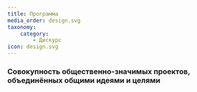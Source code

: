 ```yaml
---
title: Программа
media_order: design.svg
taxonomy:
    category:
        - Дискурс
icon: design.svg
---
```


### Cовокупность общественно-значимых проектов, объединённых общими идеями и целями
